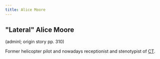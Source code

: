 ```yaml
---
title: Alice Moore
---
```


"Lateral" Alice Moore
-----------

(adminl; origin story pp. 310)

Former helicopter pilot and nowadays receptionist and stenotypist of [CT](/infinite-notes/characters/CT).
